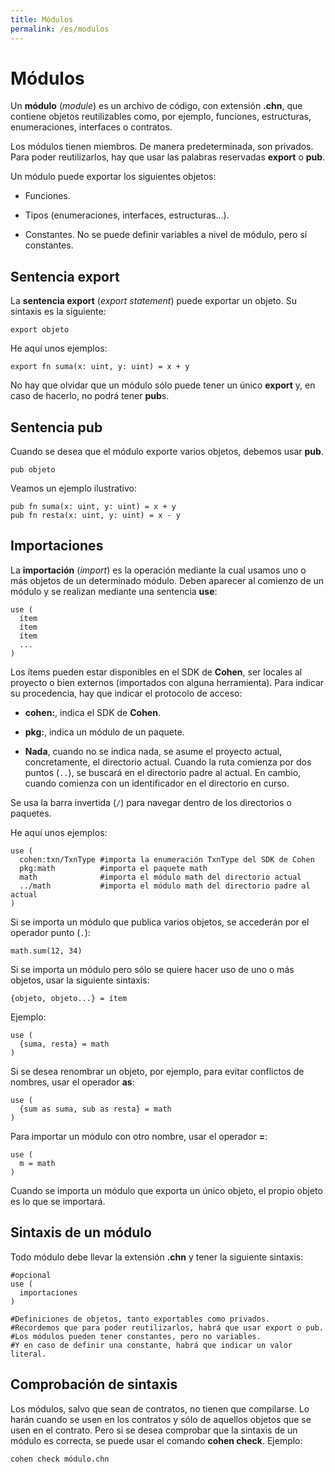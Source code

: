 ```yaml
---
title: Módulos
permalink: /es/modulos
---
```


# Módulos

Un **módulo** (*module*) es un archivo de código, con extensión **.chn**, que contiene objetos reutilizables como, por ejemplo, funciones, estructuras, enumeraciones, interfaces o contratos.

Los módulos tienen miembros.
De manera predeterminada, son privados.
Para poder reutilizarlos, hay que usar las palabras reservadas **export** o **pub**.

Un módulo puede exportar los siguientes objetos:

- Funciones.

- Tipos (enumeraciones, interfaces, estructuras...).

- Constantes.
  No se puede definir variables a nivel de módulo, pero sí constantes.

## Sentencia export

La **sentencia export** (*export statement*) puede exportar un objeto.
Su sintaxis es la siguiente:

```cohen
export objeto
```

He aquí unos ejemplos:

```cohen
export fn suma(x: uint, y: uint) = x + y
```

No hay que olvidar que un módulo sólo puede tener un único **export** y, en caso de hacerlo, no podrá tener **pub**s.

## Sentencia pub

Cuando se desea que el módulo exporte varios objetos, debemos usar **pub**.

```cohen
pub objeto
```

Veamos un ejemplo ilustrativo:

```cohen
pub fn suma(x: uint, y: uint) = x + y
pub fn resta(x: uint, y: uint) = x - y
```

## Importaciones

La **importación** (*import*) es la operación mediante la cual usamos uno o más objetos de un determinado módulo.
Deben aparecer al comienzo de un módulo y se realizan mediante una sentencia **use**:

```cohen
use (
  ítem
  ítem
  ítem
  ...
)
```

Los ítems pueden estar disponibles en el SDK de **Cohen**, ser locales al proyecto o bien externos (importados con alguna herramienta).
Para indicar su procedencia, hay que indicar el protocolo de acceso:

- **cohen:**, indica el SDK de **Cohen**.

- **pkg:**, indica un módulo de un paquete.

- **Nada**, cuando no se indica nada, se asume el proyecto actual, concretamente, el directorio actual.
  Cuando la ruta comienza por dos puntos (`..`), se buscará en el directorio padre al actual.
  En cambio, cuando comienza con un identificador en el directorio en curso.

Se usa la barra invertida (`/`) para navegar dentro de los directorios o paquetes.

He aquí unos ejemplos:

```cohen
use (
  cohen:txn/TxnType #importa la enumeración TxnType del SDK de Cohen
  pkg:math          #importa el paquete math
  math              #importa el módulo math del directorio actual
  ../math           #importa el módulo math del directorio padre al actual
)
```

Si se importa un módulo que publica varios objetos, se accederán por el operador punto (`.`):

```cohen
math.sum(12, 34)
```

Si se importa un módulo pero sólo se quiere hacer uso de uno o más objetos, usar la siguiente sintaxis:

```cohen
{objeto, objeto...} = ítem
```

Ejemplo:

```cohen
use (
  {suma, resta} = math
)
```

Si se desea renombrar un objeto, por ejemplo, para evitar conflictos de nombres, usar el operador **as**:

```cohen
use (
  {sum as suma, sub as resta} = math
)
```

Para importar un módulo con otro nombre, usar el operador **=**:

```cohen
use (
  m = math
)
```

Cuando se importa un módulo que exporta un único objeto, el propio objeto es lo que se importará.

## Sintaxis de un módulo

Todo módulo debe llevar la extensión **.chn** y tener la siguiente sintaxis:

```cohen
#opcional
use (
  importaciones
)

#Definiciones de objetos, tanto exportables como privados.
#Recordemos que para poder reutilizarlos, habrá que usar export o pub.
#Los módulos pueden tener constantes, pero no variables.
#Y en caso de definir una constante, habrá que indicar un valor literal.
```

## Comprobación de sintaxis

Los módulos, salvo que sean de contratos, no tienen que compilarse.
Lo harán cuando se usen en los contratos y sólo de aquellos objetos que se usen en el contrato.
Pero si se desea comprobar que la sintaxis de un módulo es correcta, se puede usar el comando **cohen check**.
Ejemplo:

```shell
cohen check módulo.chn
```